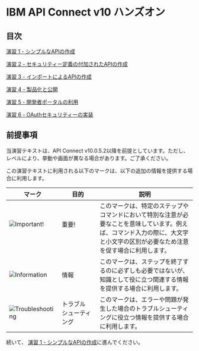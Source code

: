 # IBM API Connect v10 ハンズオン


## 目次

[演習 1 - シンプルなAPIの作成](./lab-guide/Lab1)

[演習 2 - セキュリティー定義の付加されたAPIの作成](./lab-guide/Lab2)

[演習 3 - インポートによるAPIの作成](./lab-guide/Lab3)

[演習 4 - 製品化と公開](./lab-guide/Lab4)

[演習 5 - 開発者ポータルの利用](./lab-guide/Lab5)

[演習 6 - OAuthセキュリティーの実装](./lab-guide/Lab6)

## 前提事項

当演習テキストは、API Connect v10.0.5.2以降を前提としています。ただし、レベルにより、挙動や画面が異なる場合があります。ご了承ください。

この演習テキストに利用される以下のマークは、以下の追加の情報を提供する場合に利用します。

 |マーク|目的|説明|
 |-----|---|---|
 |![][important] &emsp;&emsp;&emsp;|重要! &emsp;&emsp;&emsp;&emsp;&emsp;|このマークは、特定のステップやコマンドにおいて特別な注意が必要なことを意味しています。例えば、コマンド入力の際に、大文字と小文字の区別が必要なため注意を促す場合に利用します。|
 |![][info]   |情報|このマークは、ステップを終了するのに必ずしも必要ではないが、知識として役に立つ関連する情報を提供する場合に利用します。|
 |![][troubleshooting]   |トラブル<br>シューティング|このマークは、エラーや問題が発生した場合のトラブルシューティングに役立つ情報を提供する場合に利用します。|

続いて、 [演習 1 - シンプルなAPIの作成](./lab-guide/Lab1)に進んでください。

[important]: https://github.com/cp4i-jp/ibm-apiconnect-pot/raw/master/lab-guide/img/common/important.png "Important!"
[info]: https://github.com/cp4i-jp/ibm-apiconnect-pot/raw/master/lab-guide/img/common/info.png "Information"
[troubleshooting]: https://github.com/cp4i-jp/ibm-apiconnect-pot/raw/master/lab-guide/img/common/troubleshooting.png "Troubleshooting"
